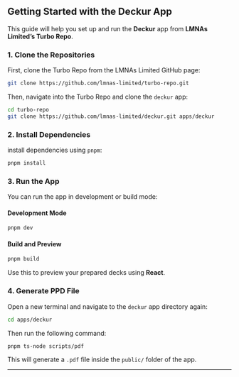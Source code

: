 ## Getting Started with the Deckur App

This guide will help you set up and run the **Deckur** app from **LMNAs Limited’s Turbo Repo**.

### 1. Clone the Repositories

First, clone the Turbo Repo from the LMNAs Limited GitHub page:

```bash
git clone https://github.com/lmnas-limited/turbo-repo.git
```

Then, navigate into the Turbo Repo and clone the `deckur` app:

```bash
cd turbo-repo
git clone https://github.com/lmnas-limited/deckur.git apps/deckur
```

### 2. Install Dependencies

install dependencies using `pnpm`:

```bash
pnpm install
```

### 3. Run the App

You can run the app in development or build mode:

#### Development Mode

```bash
pnpm dev
```

#### Build and Preview

```bash
pnpm build
```

Use this to preview your prepared decks using **React**.

### 4. Generate PPD File

Open a new terminal and navigate to the `deckur` app directory again:

```bash
cd apps/deckur
```

Then run the following command:

```bash
pnpm ts-node scripts/pdf
```

This will generate a `.pdf` file inside the `public/` folder of the app.

---

